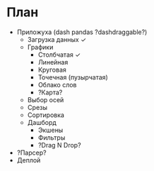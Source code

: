 #  План #

* Приложуха (dash pandas ?dashdraggable?)
    + Загрузка данных ✓
    + Графики
        - Столбчатая ✓
        - Линейная
        - Круговая
        - Точечная (пузырчатая)
        - Облако слов
        - ?Карта?
    + Выбор осей
    + Срезы 
    + Сортировка
    + Дашборд
        - Экшены
        - Фильтры
        - ?Drag N Drop?
* ?Парсер?
* Деплой 